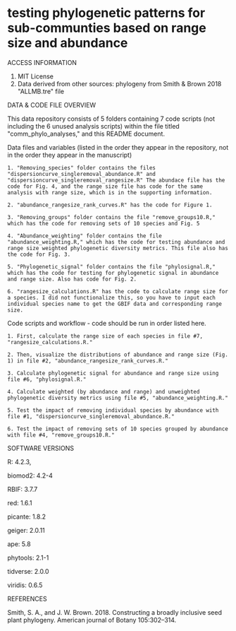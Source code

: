 # testing phylogenetic patterns for sub-communties based on range size and abundance 

ACCESS INFORMATION
1. MIT License
2. Data derived from other sources: phylogeny from Smith & Brown 2018 "ALLMB.tre" file


DATA & CODE FILE OVERVIEW

This data repository consists of 5 folders containing 7 code scripts (not including the 6 unused analysis scripts) within the file titled "comm_phylo_analyses," and this README document.


Data files and variables (listed in the order they appear in the repository, not in the order they appear in the manuscript)

    1. "Removing_species" folder contains the files "dispersioncurve_singleremoval_abundance.R" and "dispersioncurve_singleremoval_rangesize.R" The abundace file has the code for Fig. 4, and the range size file has code for the same analysis with range size, which is in the supporting information. 
    
    2. "abundance_rangesize_rank_curves.R" has the code for Figure 1. 

    3. "Removing_groups" folder contains the file "remove_groups10.R," which has the code for removing sets of 10 species and Fig. 5

    4. "Abundance_weighting" folder contains the file "abundance_weighting.R," which has the code for testing abundance and range size weighted phylogenetic diversity metrics. This file also has the code for Fig. 3. 

    5. "Phylogenetic_signal" folder contains the file "phylosignal.R," which has the code for testing for phylogenetic signal in abundance and range size. Also has code for Fig. 2. 

    6. "rangesize_calculations.R" has the code to calculate range size for a species. I did not functionalize this, so you have to input each individual species name to get the GBIF data and corresponding range size. 



Code scripts and workflow - code should be run in order listed here. 

    1. First, calculate the range size of each species in file #7, "rangesize_calculations.R." 

    2. Then, visualize the distributions of abundance and range size (Fig. 1) in file #2, "abundance_rangesize_rank_curves.R." 

    3. Calculate phylogenetic signal for abundance and range size using file #6, "phylosignal.R." 

    4. Calculate weighted (by abundance and range) and unweighted phylogenetic diversity metrics using file #5, "abundance_weighting.R." 

    5. Test the impact of removing individual species by abundance with file #1, "dispersioncurve_singleremoval_abundance.R." 

    6. Test the impact of removing sets of 10 species grouped by abundance with file #4, "remove_groups10.R." 


SOFTWARE VERSIONS

R: 4.2.3,

biomod2: 4.2-4

RBIF: 3.7.7

red: 1.6.1

picante: 1.8.2

geiger: 2.0.11

ape: 5.8 

phytools: 2.1-1

tidverse: 2.0.0

viridis: 0.6.5


REFERENCES

Smith, S. A., and J. W. Brown. 2018. Constructing a broadly inclusive seed plant phylogeny. American journal of Botany 105:302–314.


 
